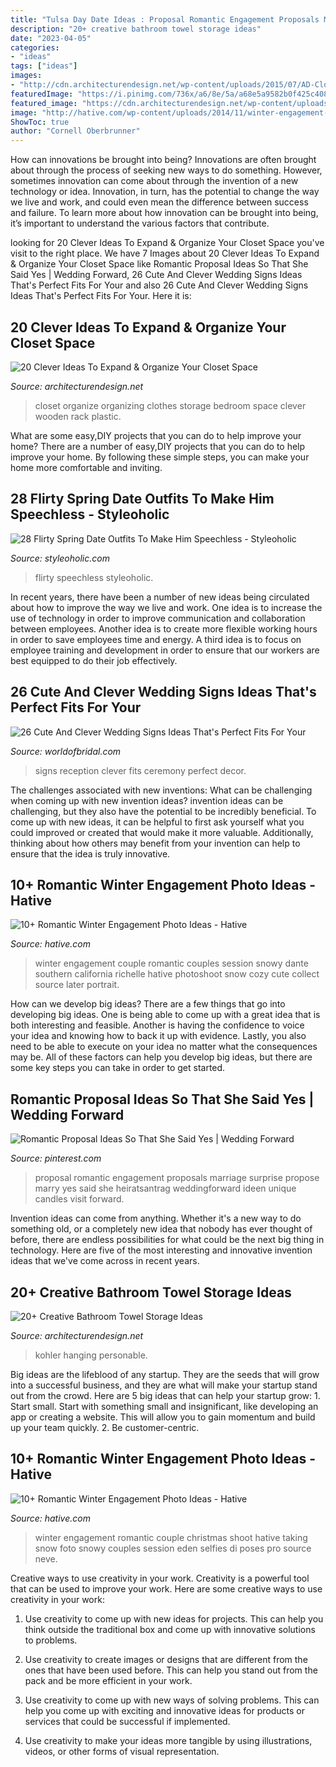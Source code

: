 ```yaml
---
title: "Tulsa Day Date Ideas : Proposal Romantic Engagement Proposals Marriage Surprise Propose Marry Yes Said She Heiratsantrag Weddingforward Ideen Unique Candles Visit Forward"
description: "20+ creative bathroom towel storage ideas"
date: "2023-04-05"
categories:
- "ideas"
tags: ["ideas"]
images:
- "http://cdn.architecturendesign.net/wp-content/uploads/2015/07/AD-Closet-Organizing-Ideas-10.jpg"
featuredImage: "https://i.pinimg.com/736x/a6/8e/5a/a68e5a9582b0f425c4080257f5456a1d--proposal-ideas-engagement-romantic-proposal-ideas-unique.jpg"
featured_image: "https://cdn.architecturendesign.net/wp-content/uploads/2015/09/AD-Creative-Bathroom-Towel-Storage-Ideas-16.jpg"
image: "http://hative.com/wp-content/uploads/2014/11/winter-engagement-photo-ideas/5-winter-engagement-photo-ideas.jpg"
ShowToc: true
author: "Cornell Oberbrunner"
---
```



How can innovations be brought into being?
Innovations are often brought about through the process of seeking new ways to do something. However, sometimes innovation can come about through the invention of a new technology or idea. Innovation, in turn, has the potential to change the way we live and work, and could even mean the difference between success and failure. To learn more about how innovation can be brought into being, it’s important to understand the various factors that contribute.

	

		
looking for 20 Clever Ideas To Expand &amp; Organize Your Closet Space you've visit to the right place. We have 7 Images about 20 Clever Ideas To Expand &amp; Organize Your Closet Space like Romantic Proposal Ideas So That She Said Yes | Wedding Forward, 26 Cute And Clever Wedding Signs Ideas That&#039;s Perfect Fits For Your and also 26 Cute And Clever Wedding Signs Ideas That&#039;s Perfect Fits For Your. Here it is:
		
    
## 20 Clever Ideas To Expand &amp; Organize Your Closet Space

<img loading=lazy src="http://cdn.architecturendesign.net/wp-content/uploads/2015/07/AD-Closet-Organizing-Ideas-10.jpg" onerror="this.onerror=null;this.src='https://tse3.mm.bing.net/th?id=OIP.ahNVah62Yx0uVuiBSMuH5QHaJ3&amp;pid=15.1';" alt="20 Clever Ideas To Expand &amp; Organize Your Closet Space">

_Source: architecturendesign.net_

>closet organize organizing clothes storage bedroom space clever wooden rack plastic. 

	

What are some easy,DIY projects that you can do to help improve your home?
There are a number of easy,DIY projects that you can do to help improve your home. By following these simple steps, you can make your home more comfortable and inviting.

    
## 28 Flirty Spring Date Outfits To Make Him Speechless - Styleoholic

<img loading=lazy src="https://i.styleoholic.com/2016/03/flirty-spring-date-outfits-to-make-him-speechless-3.jpg" onerror="this.onerror=null;this.src='https://tse1.mm.bing.net/th?id=OIP.ZaIu6InXg9bfB59OsA2v-QHaOc&amp;pid=15.1';" alt="28 Flirty Spring Date Outfits To Make Him Speechless - Styleoholic">

_Source: styleoholic.com_

>flirty speechless styleoholic. 

	

In recent years, there have been a number of new ideas being circulated about how to improve the way we live and work. One idea is to increase the use of technology in order to improve communication and collaboration between employees. Another idea is to create more flexible working hours in order to save employees time and energy. A third idea is to focus on employee training and development in order to ensure that our workers are best equipped to do their job effectively.

    
## 26 Cute And Clever Wedding Signs Ideas That&#039;s Perfect Fits For Your

<img loading=lazy src="https://www.worldofbridal.com/wp-content/uploads/2017/07/Wedding-Signs-11.jpg" onerror="this.onerror=null;this.src='https://tse1.mm.bing.net/th?id=OIP.BitRrKY8UXTFNqNYnubiKgHaLH&amp;pid=15.1';" alt="26 Cute And Clever Wedding Signs Ideas That&#039;s Perfect Fits For Your">

_Source: worldofbridal.com_

>signs reception clever fits ceremony perfect decor. 

	

The challenges associated with new inventions: What can be challenging when coming up with new invention ideas?
invention ideas can be challenging, but they also have the potential to be incredibly beneficial. To come up with new ideas, it can be helpful to first ask yourself what you could improved or created that would make it more valuable. Additionally, thinking about how others may benefit from your invention can help to ensure that the idea is truly innovative.

    
## 10+ Romantic Winter Engagement Photo Ideas - Hative

<img loading=lazy src="https://hative.com/wp-content/uploads/2014/11/winter-engagement-photo-ideas/2-winter-engagement-photo-ideas.jpg" onerror="this.onerror=null;this.src='https://tse4.mm.bing.net/th?id=OIP.TGao1vCMixZroPvTY1gnxQHaLG&amp;pid=15.1';" alt="10+ Romantic Winter Engagement Photo Ideas - Hative">

_Source: hative.com_

>winter engagement couple romantic couples session snowy dante southern california richelle hative photoshoot snow cozy cute collect source later portrait. 

	

How can we develop big ideas?
There are a few things that go into developing big ideas. One is being able to come up with a great idea that is both interesting and feasible. Another is having the confidence to voice your idea and knowing how to back it up with evidence. Lastly, you also need to be able to execute on your idea no matter what the consequences may be. All of these factors can help you develop big ideas, but there are some key steps you can take in order to get started.

    
## Romantic Proposal Ideas So That She Said Yes | Wedding Forward

<img loading=lazy src="https://i.pinimg.com/736x/a6/8e/5a/a68e5a9582b0f425c4080257f5456a1d--proposal-ideas-engagement-romantic-proposal-ideas-unique.jpg" onerror="this.onerror=null;this.src='https://tse1.mm.bing.net/th?id=OIP.3IYrIcDR3S4azDWN3UKLGQHaLG&amp;pid=15.1';" alt="Romantic Proposal Ideas So That She Said Yes | Wedding Forward">

_Source: pinterest.com_

>proposal romantic engagement proposals marriage surprise propose marry yes said she heiratsantrag weddingforward ideen unique candles visit forward. 

	

Invention ideas can come from anything. Whether it's a new way to do something old, or a completely new idea that nobody has ever thought of before, there are endless possibilities for what could be the next big thing in technology. Here are five of the most interesting and innovative invention ideas that we've come across in recent years.

    
## 20+ Creative Bathroom Towel Storage Ideas

<img loading=lazy src="https://cdn.architecturendesign.net/wp-content/uploads/2015/09/AD-Creative-Bathroom-Towel-Storage-Ideas-16.jpg" onerror="this.onerror=null;this.src='https://tse1.mm.bing.net/th?id=OIP.w0e-fv376BnSqlKEkh68ywHaJU&amp;pid=15.1';" alt="20+ Creative Bathroom Towel Storage Ideas">

_Source: architecturendesign.net_

>kohler hanging personable. 

	

Big ideas are the lifeblood of any startup. They are the seeds that will grow into a successful business, and they are what will make your startup stand out from the crowd. Here are 5 big ideas that can help your startup grow: 1. Start small. Start with something small and insignificant, like developing an app or creating a website. This will allow you to gain momentum and build up your team quickly. 2. Be customer-centric.

    
## 10+ Romantic Winter Engagement Photo Ideas - Hative

<img loading=lazy src="http://hative.com/wp-content/uploads/2014/11/winter-engagement-photo-ideas/5-winter-engagement-photo-ideas.jpg" onerror="this.onerror=null;this.src='https://tse4.mm.bing.net/th?id=OIP.bRwovrPDmfY-iKnzPdUezAHaLH&amp;pid=15.1';" alt="10+ Romantic Winter Engagement Photo Ideas - Hative">

_Source: hative.com_

>winter engagement romantic couple christmas shoot hative taking snow foto snowy couples session eden selfies di poses pro source neve. 

	

Creative ways to use creativity in your work.
Creativity is a powerful tool that can be used to improve your work. Here are some creative ways to use creativity in your work:
1. Use creativity to come up with new ideas for projects. This can help you think outside the traditional box and come up with innovative solutions to problems.

2. Use creativity to create images or designs that are different from the ones that have been used before. This can help you stand out from the pack and be more efficient in your work.

3. Use creativity to come up with new ways of solving problems. This can help you come up with exciting and innovative ideas for products or services that could be successful if implemented.

4. Use creativity to make your ideas more tangible by using illustrations, videos, or other forms of visual representation.

